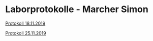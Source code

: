 # Laborprotokolle - Marcher Simon

[Protokoll 18.11.2019](https://github.com/HTLMechatronics/m17-3ahme-la1-sx/blob/marsim17/protokolle/protokoll-1-marsim17-2019-18-11.md)

[Protokoll 25.11.2019](https://github.com/HTLMechatronics/m17-3ahme-la1-sx/blob/marsim17/protokolle/protokoll-2-marsim17-2019-25-11.md)
